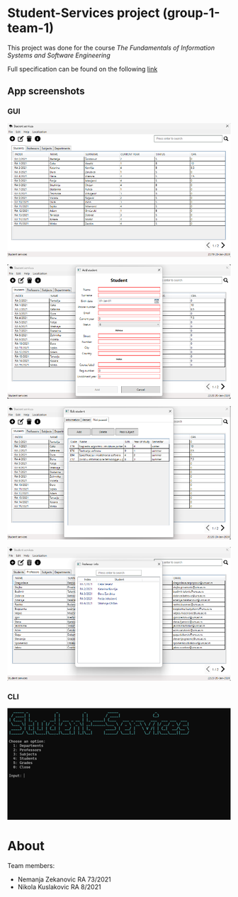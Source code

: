 # Student-Services project (group-1-team-1)

This project was done for the course *The Fundamentals of Information Systems and Software Engineering*

Full specification can be found on the following [link](https://docs.google.com/document/d/1Vvs8RM9YwzmJLRbPBSyDS3UXAFOEhiJ8e_dv84Fyq_I/edit)

## App screenshots

### GUI

![](img/screenshot_01.png)

![](img/screenshot_02.png)

![](img/screenshot_03.png)

![](img/screenshot_04.png)

### CLI

![](img/screenshot_05.png)

# About

Team members:

* Nemanja Zekanovic RA 73/2021
* Nikola Kuslakovic RA 8/2021
